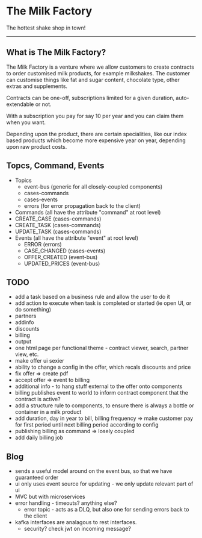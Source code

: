 # The Milk Factory

The hottest shake shop in town!

----

## What is The Milk Factory?

The Milk Factory is a venture where we allow customers to create contracts to order customised milk 
products, for example milkshakes. The customer can customise things like fat and sugar content, 
chocolate type, other extras and supplements.

Contracts can be one-off, subscriptions limited for a given duration, auto-extendable or not.

With a subscription you pay for say 10 per year and you can claim them when you want.

Depending upon the product, there are certain specialities, like our index based products which 
become more expensive year on year, depending upon raw product costs.

## Topcs, Command, Events

- Topics
  - event-bus (generic for all closely-coupled components)
  - cases-commands
  - cases-events
  - errors (for error propagation back to the client)
- Commands (all have the attribute "command" at root level)
 - CREATE_CASE (cases-commands)
 - CREATE_TASK (cases-commands)
 - UPDATE_TASK (cases-commands)
- Events (all have the attribute "event" at root level)
  - ERROR (errors)
  - CASE_CHANGED (cases-events)
  - OFFER_CREATED (event-bus)
  - UPDATED_PRICES (event-bus)

## TODO

- add a task based on a business rule and allow the user to do it
- add action to execute when task is completed or started (ie open UI, or do something)
- partners
- addinfo
- discounts
- billing
- output
- one html page per functional theme - contract viewer, search, partner view, etc.
- make offer ui sexier
- ability to change a config in the offer, which recals discounts and price
- fix offer => create pdf
- accept offer => event to billing
- additional info - to hang stuff external to the offer onto components
- billing publishes event to world to inform contract component that the contract is active?
- add a structure rule to components, to ensure there is always a bottle or container in a milk product
- add duration, day in year to bill, billing frequency => make customer pay for first period until next billing period according to config
- publishing billing as command => losely coupled
- add daily billing job

## Blog

- sends a useful model around on the event bus, so that we have guaranteed order
- ui only uses event source for updating - we only update relevant part of ui
- MVC but with microservices
- error handling - timeouts? anything else?
  - error topic - acts as a DLQ, but also one for sending errors back to the client
- kafka interfaces are analagous to rest interfaces.
  - security? check jwt on incoming message?
